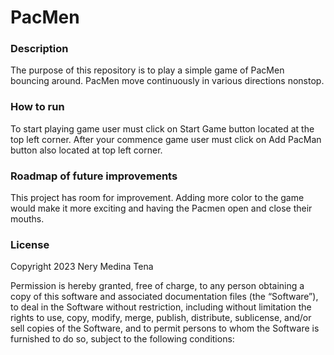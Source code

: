 # PacMen

### Description
The purpose of this repository is to play a simple game of PacMen bouncing around. PacMen move continuously in various directions nonstop.

### How to run
To start playing game user must click on Start Game button located at the top left corner. After your commence game user must click on Add PacMan button also located at top left corner. 

### Roadmap of future improvements
This project has room for improvement. Adding more color to the game would make it more exciting and having the Pacmen open and close their mouths. 

### License
Copyright 2023 Nery Medina Tena

Permission is hereby granted, free of charge, to any person obtaining a copy of this software and associated documentation files (the “Software”), to deal in the Software without restriction, including without limitation the rights to use, copy, modify, merge, publish, distribute, sublicense, and/or sell copies of the Software, and to permit persons to whom the Software is furnished to do so, subject to the following conditions:
